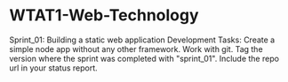 # WTAT1-Web-Technology
Sprint_01: Building a static web application
Development Tasks:
  Create a simple node app without any other framework.
  Work with git.
  Tag the version where the sprint was completed with "sprint_01".
  Include the repo url in your status report.
